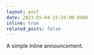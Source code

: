 ```yaml
---
layout: post
date: 2023-05-04 15:59:00-0400
inline: true
related_posts: false
---
```


A simple inline announcement.
